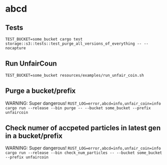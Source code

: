 # abcd

## Tests
`TEST_BUCKET=some_bucket cargo test storage::s3::tests::test_purge_all_versions_of_everything -- --nocapture`

## Run UnfairCoun
`TEST_BUCKET=some_bucket resources/examples/run_unfair_coin.sh`

## Purge a bucket/prefix
WARNING: Super dangerous!
`RUST_LOG=error,abcd=info,unfair_coin=info cargo run --release --bin purge -- --bucket some_bucket --prefix unfaircoin`

## Check numer of accpeted particles in latest gen in a bucket/prefix
WARNING: Super dangerous!
`RUST_LOG=error,abcd=info,unfair_coin=info cargo run --release --bin check_num_particles -- --bucket some_bucket --prefix unfaircoin`